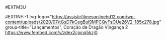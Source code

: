 #EXTM3U

#EXTINF:-1 tvg-logo="https://assistirfilmesonlinehd12.com/wp-content/uploads/2020/07/tGsD7kCegBuI9MPCQvFsOUe26V2-185x278.jpg" group-title="Lançamentos", Coração de Dragão Vingança 2
https://www.fembed.com/v/zdex2cjxnq5kzj0
